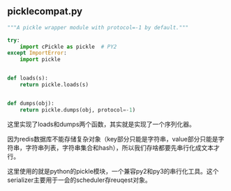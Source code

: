 ## picklecompat.py

```python
"""A pickle wrapper module with protocol=-1 by default."""

try:
    import cPickle as pickle  # PY2
except ImportError:
    import pickle


def loads(s):
    return pickle.loads(s)


def dumps(obj):
    return pickle.dumps(obj, protocol=-1)
```

这里实现了loads和dumps两个函数，其实就是实现了一个序列化器。

因为redis数据库不能存储复杂对象（key部分只能是字符串，value部分只能是字符串，字符串列表，字符串集合和hash），所以我们存啥都要先串行化成文本才行。

这里使用的就是python的pickle模块，一个兼容py2和py3的串行化工具。这个serializer主要用于一会的scheduler存reuqest对象。